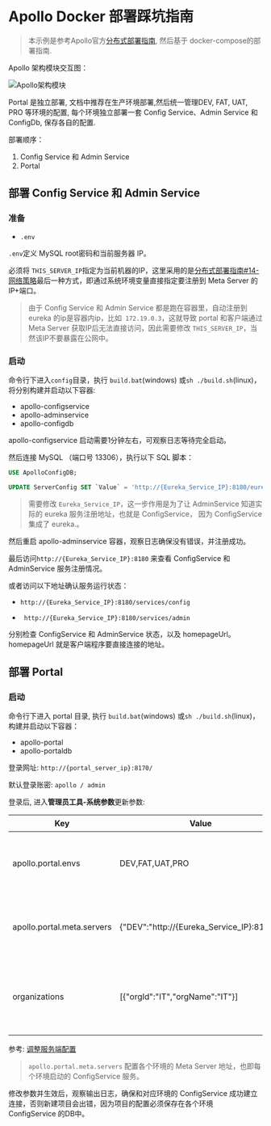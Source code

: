 # Apollo Docker 部署踩坑指南

> 本示例是参考Apollo官方[分布式部署指南][1], 然后基于 docker-compose的部署指南.
>

Apollo 架构模块交互图：

![Apollo架构模块](https://github.com/ctripcorp/apollo/raw/master/doc/images/overall-architecture.png)

Portal 是独立部署, 文档中推荐在生产环境部署,然后统一管理DEV, FAT, UAT, PRO 等环境的配置, 每个环境独立部署一套 Config Service、Admin Service 和 ConfigDb, 保存各自的配置.

部署顺序：

1. Config Service 和 Admin Service
2. Portal

## 部署 Config Service 和 Admin Service

### 准备

- `.env`

`.env`定义 MySQL root密码和当前服务器 IP。

必须将 `THIS_SERVER_IP`指定为当前机器的IP，这里采用的是[分布式部署指南#14-网络策略][3]最后一种方式，即通过系统环境变量直接指定要注册到 Meta Server 的IP+端口。

> 由于 Config Service 和 Admin Service 都是跑在容器里，自动注册到 eureka 的ip是容器内ip，比如` 172.19.0.3`，这就导致 portal 和客户端通过 Meta Server 获取IP后无法直接访问，因此需要修改 `THIS_SERVER_IP`，当然该IP不要暴露在公网中。



### 启动

命令行下进入`config`目录，执行 `build.bat`(windows) 或`sh ./build.sh`(linux)，将分别构建并启动以下容器:

- apollo-configservice
- apollo-adminservice 
- apollo-configdb

apollo-configservice 启动需要1分钟左右，可观察日志等待完全启动。

然后连接 MySQL （端口号 13306），执行以下 SQL 脚本：

```sql
USE ApolloConfigDB;

UPDATE ServerConfig SET `Value` = 'http://{Eureka_Service_IP}:8180/eureka/' WHERE `Key` = 'eureka.service.url';

```

> 需要修改 `Eureka_Service_IP`，这一步作用是为了让 AdminService 知道实际的 eureka 服务注册地址，也就是 ConfigService， 因为 ConfigService 集成了 eureka.。

然后重启 apollo-adminservice 容器，观察日志确保没有错误，并注册成功。

最后访问`http://{Eureka_Service_IP}:8180` 来查看 ConfigService 和 AdminService 服务注册情况。

或者访问以下地址确认服务运行状态：

- `http://{Eureka_Service_IP}:8180/services/config`

- ` http://{Eureka_Service_IP}:8180/services/admin` 

分别检查 ConfigService 和 AdminService 状态，以及 homepageUrl。homepageUrl 就是客户端程序要直接连接的地址。



## 部署 Portal

### 启动

命令行下进入 portal 目录, 执行 `build.bat`(windows) 或`sh ./build.sh`(linux)，构建并启动以下容器：

- apollo-portal 
- apollo-portaldb

登录网址:  `http://{portal_server_ip}:8170/` 

默认登录账密:  `apollo / admin`

登录后, 进入**管理员工具-系统参数**更新参数:

| Key                        | Value                                     | 备注                    |
| -------------------------- | ----------------------------------------- | ----------------------- |
| apollo.portal.envs         | DEV,FAT,UAT,PRO                           | 修改完需要重启生效。    |
| apollo.portal.meta.servers | {"DEV":"http://{Eureka_Service_IP}:8180"} | 修改完需要重启生效。    |
| organizations              | [{"orgId":"IT","orgName":"IT"}]           | 修改完需要重新登录成效. |

参考: [调整服务端配置][2]

> `apollo.portal.meta.servers` 配置各个环境的 Meta Server 地址，也即每个环境启动的 ConfigService 服务。

修改参数并生效后，观察输出日志，确保和对应环境的 ConfigService 成功建立连接，否则新建项目会出错，因为项目的配置必须保存在各个环境 ConfigService 的DB中。



[1]:https://github.com/ctripcorp/apollo/wiki/%E5%88%86%E5%B8%83%E5%BC%8F%E9%83%A8%E7%BD%B2%E6%8C%87%E5%8D%97
[2]:https://github.com/ctripcorp/apollo/wiki/%E5%88%86%E5%B8%83%E5%BC%8F%E9%83%A8%E7%BD%B2%E6%8C%87%E5%8D%97#213-%E8%B0%83%E6%95%B4%E6%9C%8D%E5%8A%A1%E7%AB%AF%E9%85%8D%E7%BD%AE
[3]:https://github.com/ctripcorp/apollo/wiki/%E5%88%86%E5%B8%83%E5%BC%8F%E9%83%A8%E7%BD%B2%E6%8C%87%E5%8D%97#14-%E7%BD%91%E7%BB%9C%E7%AD%96%E7%95%A5(https://github.com/ctripcorp/apollo/wiki/分布式部署指南#14-网络策略)